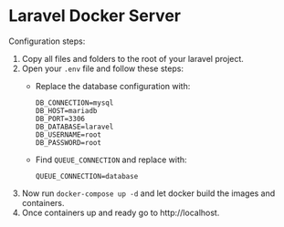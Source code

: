 # Laravel Docker Server

Configuration steps:

1. Copy all files and folders to the root of your laravel project.
2. Open your `.env` file and follow these steps:
   - Replace the database configuration with:
     
      ```
      DB_CONNECTION=mysql
      DB_HOST=mariadb
      DB_PORT=3306
      DB_DATABASE=laravel
      DB_USERNAME=root
      DB_PASSWORD=root
      ``` 
   - Find `QUEUE_CONNECTION` and replace with:
     
      ```
      QUEUE_CONNECTION=database
      ```
3. Now run `docker-compose up -d` and let docker build the images and containers.
4. Once containers up and ready go to http://localhost.
